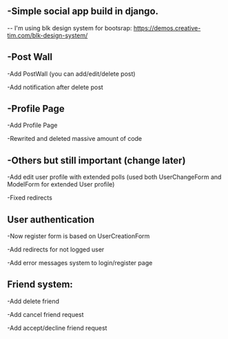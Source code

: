 

-Simple social app build in django.
-

--
I'm using blk design system for bootsrap:
https://demos.creative-tim.com/blk-design-system/

-Post Wall
-

-Add PostWall (you can add/edit/delete post)

-Add notification after delete post


-Profile Page
-
-Add Profile Page


-Rewrited and deleted massive amount of code


-Others but still important (change later)
-

-Add edit user profile with extended polls (used both UserChangeForm and ModelForm for extended User profile)

-Fixed redirects

User authentication
-

-Now register form is based on UserCreationForm

-Add redirects for not logged user

-Add error messages system to login/register page



Friend system:
-

-Add delete friend

-Add cancel friend request

-Add accept/decline friend request




